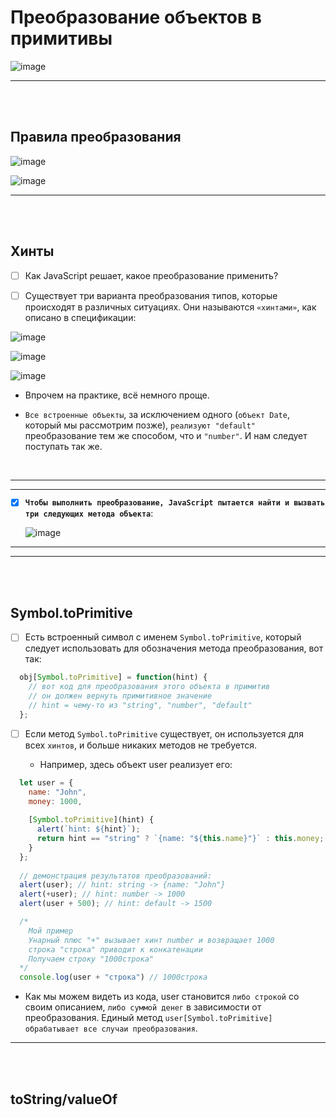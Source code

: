 # Преобразование объектов в примитивы

![image](https://github.com/acidshotgun/learn-js-vanilla/assets/117285472/da395e76-c9c1-4745-b936-cdb872f46f39)

<hr>
<br>
<br>

<h2>Правила преобразования</h2>

![image](https://github.com/acidshotgun/learn-js-vanilla/assets/117285472/f3d9c53c-dcb5-423c-9d79-abfb9b73ed09)

![image](https://github.com/acidshotgun/learn-js-vanilla/assets/117285472/6b4ce2a4-88fc-46be-8c02-d7fa1686c4be)


<hr>
<br>
<br>

<h2>Хинты</h2>

- [ ] Как JavaScript решает, какое преобразование применить?

- [ ] Существует три варианта преобразования типов, которые происходят в различных ситуациях. Они называются `«хинтами»`, как описано в спецификации:

![image](https://github.com/acidshotgun/learn-js-vanilla/assets/117285472/4f59ab61-497f-4f6a-b7b3-c797a0bcd106)

![image](https://github.com/acidshotgun/learn-js-vanilla/assets/117285472/03fe0655-9938-41ff-a1d8-34cb3a776e7a)

![image](https://github.com/acidshotgun/learn-js-vanilla/assets/117285472/b5766e5d-3855-440f-b7f1-01b676f67c7c)

  + Впрочем на практике, всё немного проще.

  + `Все встроенные объекты`, за исключением одного (`объект Date`, который мы рассмотрим позже), `реализуют "default"` преобразование тем же способом, что и `"number"`. И нам следует поступать так же.

<br>

<hr>
<hr>

- [x] **`Чтобы выполнить преобразование, JavaScript пытается найти и вызвать три следующих метода объекта`**:

  ![image](https://github.com/acidshotgun/learn-js-vanilla/assets/117285472/229f4dc9-cf64-49ce-a439-efa536f36ee8)

<hr>
<hr>

<br>
<br>

<h2>Symbol.toPrimitive</h2>

- [ ] Есть встроенный символ с именем `Symbol.toPrimitive`, который следует использовать для обозначения метода преобразования, вот так:

```javascript
  obj[Symbol.toPrimitive] = function(hint) {
    // вот код для преобразования этого объекта в примитив
    // он должен вернуть примитивное значение
    // hint = чему-то из "string", "number", "default"
  };
```

- [ ] Если метод `Symbol.toPrimitive` существует, он используется для всех `хинтов`, и больше никаких методов не требуется.

  + Например, здесь объект user реализует его:
     
```javascript
  let user = {
    name: "John",
    money: 1000,
  
    [Symbol.toPrimitive](hint) {
      alert(`hint: ${hint}`);
      return hint == "string" ? `{name: "${this.name}"}` : this.money;
    }
  };
  
  // демонстрация результатов преобразований:
  alert(user); // hint: string -> {name: "John"}
  alert(+user); // hint: number -> 1000
  alert(user + 500); // hint: default -> 1500

  /*
    Мой пример
    Унарный плюс "+" вызывает хинт number и возвращает 1000
    строка "строка" приводит к конкатенации
    Получаем строку "1000строка" 
  */
  console.log(user + "строка") // 1000строка
```

  + Как мы можем видеть из кода, user становится `либо строкой` со своим описанием, `либо суммой денег` в зависимости от преобразования. Единый метод `user[Symbol.toPrimitive] обрабатывает все случаи преобразования`.

<hr>
<br>
<br>

<h2>toString/valueOf</h2>
